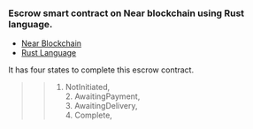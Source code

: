 ### Escrow smart contract on Near blockchain using Rust language.
  * [Near Blockchain](https://near.org/)  
  * [Rust Language](https://www.rust-lang.org/) 
  
It has four states to complete this escrow contract.  
> > 1. NotInitiated,  
	2. AwaitingPayment,  
	3. AwaitingDelivery,  
	4. Complete, 
	
